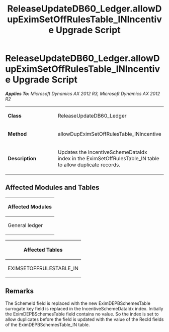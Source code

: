 ﻿---
title: ReleaseUpdateDB60_Ledger.allowDupEximSetOffRulesTable_INIncentive Upgrade Script
TOCTitle: ReleaseUpdateDB60_Ledger.allowDupEximSetOffRulesTable_INIncentive Upgrade Script
ms:assetid: 76ae948f-a371-2fed-8444-242489f624f7
ms:mtpsurl: https://msdn.microsoft.com/en-us/library/JJ719340(v=AX.60)
ms:contentKeyID: 49709131
ms.date: 05/18/2015
mtps_version: v=AX.60
---

# ReleaseUpdateDB60\_Ledger.allowDupEximSetOffRulesTable\_INIncentive Upgrade Script 


_**Applies To:** Microsoft Dynamics AX 2012 R3, Microsoft Dynamics AX 2012 R2_

<table>
<colgroup>
<col style="width: 50%" />
<col style="width: 50%" />
</colgroup>
<tbody>
<tr class="odd">
<td><p><strong>Class</strong></p></td>
<td><p>ReleaseUpdateDB60_Ledger</p></td>
</tr>
<tr class="even">
<td><p><strong>Method</strong></p></td>
<td><p>allowDupEximSetOffRulesTable_INIncentive</p></td>
</tr>
<tr class="odd">
<td><p><strong>Description</strong></p></td>
<td><p>Updates the IncentiveSchemeDataIdx index in the EximSetOffRulesTable_IN table to allow duplicate records.</p></td>
</tr>
</tbody>
</table>


## Affected Modules and Tables

<table>
<colgroup>
<col style="width: 100%" />
</colgroup>
<thead>
<tr class="header">
<th><p>Affected Modules</p></th>
</tr>
</thead>
<tbody>
<tr class="odd">
<td><p>General ledger</p></td>
</tr>
</tbody>
</table>


<table>
<colgroup>
<col style="width: 100%" />
</colgroup>
<thead>
<tr class="header">
<th><p>Affected Tables</p></th>
</tr>
</thead>
<tbody>
<tr class="odd">
<td><p>EXIMSETOFFRULESTABLE_IN</p></td>
</tr>
</tbody>
</table>


## Remarks

The SchemeId field is replaced with the new EximDEPBSchemesTable surrogate key field is replaced in the IncentiveSchemeDataIdx index. Initially the EximDEPBSchemesTable field contains no value. So the index is set to allow duplicates before the field is updated with the value of the RecId fields of the EximDEPBSchemesTable\_IN table.

  


